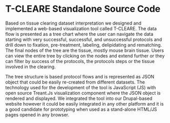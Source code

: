 # T-CLEARE Standalone Source Code

Based on tissue clearing dataset interpretation we designed and implemented a web-based visualization tool called T-CLEARE.
The data flow is presented as a tree chart where the user can navigate the data starting with very successful, successful, and unsuccessful protocols
and drill down to fixation, pre-treatment, labeling, delipidating and rematching. The final nodes of the tree are the tissue, mostly mouse brain tissue.
Users can view the entire tree by clicking on the nodes and extend further or they can filter by success of the protocols, the protocols steps or the tissue involved in the clearing.

The tree structure is based protocol flows and is represented as JSON object that could be easily re-created from different datasets. The technology used for the development of the tool is JavaScript (JS) with open source Treant.Js visualization component where the JSON object is rendered and displayed. We integrated the tool into our Drupal-based website however it could be easily integrated in any other platform and it is a good candidate for prototyping when used as a stand-alone HTML/JS pages opened in any browser.


